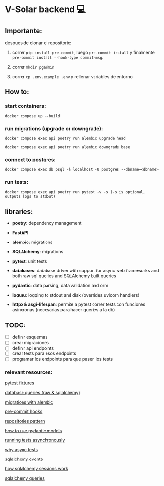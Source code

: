 # V-Solar backend :computer:

## Importante:

despues de clonar el repositorio:

1. correr `pip install pre-commit`, luego `pre-commit install` y finalmente `pre-commit install --hook-type commit-msg`.

2. correr `mkdir pgadmin`

3. correr `cp .env.example .env` y rellenar variables de entorno

## How to:

### start containers:

`docker compose up --build`

### run migrations (upgrade or downgrade):

`docker compose exec api poetry run alembic upgrade head`

`docker compose exec api poetry run alembic downgrade base`

### connect to postgres:

`docker compose exec db psql -h localhost -U postgres --dbname=<dbname>`

### run tests:

`docker compose exec api poetry run pytest -v -s (-s is optional, outputs logs to stdout)`

## libraries:

- **poetry**: dependency management

- **FastAPI**

- **alembic**: migrations

- **SQLAlchemy**: migrations

- **pytest**: unit tests

- **databases**: database driver with support for async web frameworks and both raw sql queries and SQLAlchemy built queries

- **pydantic**: data parsing, data validation and orm

- **loguru**: logging to stdout and disk (overrides uvicorn handlers)

- **httpx & asgi-lifespan**: permite a pytest correr tests con funciones asincronas (necesarias para hacer queries a la db)

## TODO:

- [ ] definir esquemas
- [ ] crear migraciones
- [ ] definir api endpoints
- [ ] crear tests para esos endpoints
- [ ] programar los endpoints para que pasen los tests

### relevant resources:

[pytest fixtures](https://docs.pytest.org/en/latest/how-to/fixtures.html)

[database queries (raw & sqlalchemy)](https://www.encode.io/databases/database_queries/)

[migrations with alembic](https://www.jeffastor.com/blog/pairing-a-postgresql-db-with-your-dockerized-fastapi-app)

[pre-commit hooks](https://pre-commit.com/)

[repositories pattern](https://www.jeffastor.com/blog/hooking-fastapi-endpoints-up-to-a-postgres-database)

[how to use pydantic models](https://www.jeffastor.com/blog/hooking-fastapi-endpoints-up-to-a-postgres-database)

[running tests asynchronously](https://www.jeffastor.com/blog/testing-fastapi-endpoints-with-docker-and-pytest)

[why async tests](https://fastapi.tiangolo.com/advanced/async-tests/)

[sqlalchemy events](https://docs.sqlalchemy.org/en/14/orm/events.html)

[how sqlalchemy sessions work](https://docs.sqlalchemy.org/en/13/orm/session_basics.html)

[sqlalchemy queries](https://docs.sqlalchemy.org/en/14/tutorial/orm_data_manipulation.html#tutorial-orm-data-manipulation)
